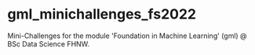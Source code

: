 # gml_minichallenges_fs2022

Mini-Challenges for the module 'Foundation in  Machine Learning' (gml) @ BSc Data Science FHNW.